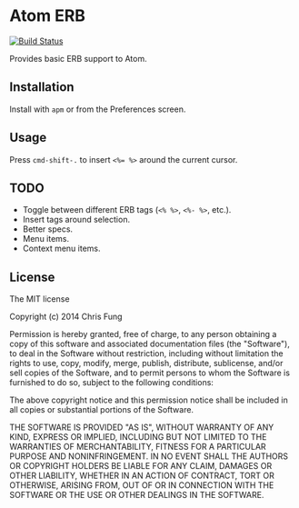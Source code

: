 # Atom ERB

[![Build Status](https://travis-ci.org/aergonaut/atom-erb.svg)](https://travis-ci.org/aergonaut/atom-erb)

Provides basic ERB support to Atom.

## Installation

Install with `apm` or from the Preferences screen.

## Usage

Press `cmd-shift-.` to insert `<%= %>` around the current cursor.

## TODO

- Toggle between different ERB tags (`<% %>`, `<%- %>`, etc.).
- Insert tags around selection.
- Better specs.
- Menu items.
- Context menu items.

## License

The MIT license

Copyright (c) 2014 Chris Fung

Permission is hereby granted, free of charge, to any person obtaining
a copy of this software and associated documentation files (the
"Software"), to deal in the Software without restriction, including
without limitation the rights to use, copy, modify, merge, publish,
distribute, sublicense, and/or sell copies of the Software, and to
permit persons to whom the Software is furnished to do so, subject to
the following conditions:

The above copyright notice and this permission notice shall be
included in all copies or substantial portions of the Software.

THE SOFTWARE IS PROVIDED "AS IS", WITHOUT WARRANTY OF ANY KIND,
EXPRESS OR IMPLIED, INCLUDING BUT NOT LIMITED TO THE WARRANTIES OF
MERCHANTABILITY, FITNESS FOR A PARTICULAR PURPOSE AND
NONINFRINGEMENT. IN NO EVENT SHALL THE AUTHORS OR COPYRIGHT HOLDERS BE
LIABLE FOR ANY CLAIM, DAMAGES OR OTHER LIABILITY, WHETHER IN AN ACTION
OF CONTRACT, TORT OR OTHERWISE, ARISING FROM, OUT OF OR IN CONNECTION
WITH THE SOFTWARE OR THE USE OR OTHER DEALINGS IN THE SOFTWARE.
